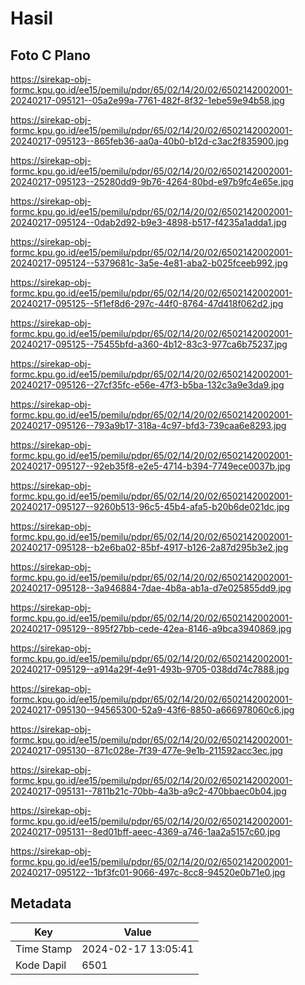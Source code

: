 # Hasil

## Foto C Plano

https://sirekap-obj-formc.kpu.go.id/ee15/pemilu/pdpr/65/02/14/20/02/6502142002001-20240217-095121--05a2e99a-7761-482f-8f32-1ebe59e94b58.jpg

https://sirekap-obj-formc.kpu.go.id/ee15/pemilu/pdpr/65/02/14/20/02/6502142002001-20240217-095123--865feb36-aa0a-40b0-b12d-c3ac2f835900.jpg

https://sirekap-obj-formc.kpu.go.id/ee15/pemilu/pdpr/65/02/14/20/02/6502142002001-20240217-095123--25280dd9-9b76-4264-80bd-e97b9fc4e65e.jpg

https://sirekap-obj-formc.kpu.go.id/ee15/pemilu/pdpr/65/02/14/20/02/6502142002001-20240217-095124--0dab2d92-b9e3-4898-b517-f4235a1adda1.jpg

https://sirekap-obj-formc.kpu.go.id/ee15/pemilu/pdpr/65/02/14/20/02/6502142002001-20240217-095124--5379681c-3a5e-4e81-aba2-b025fceeb992.jpg

https://sirekap-obj-formc.kpu.go.id/ee15/pemilu/pdpr/65/02/14/20/02/6502142002001-20240217-095125--5f1ef8d6-297c-44f0-8764-47d418f062d2.jpg

https://sirekap-obj-formc.kpu.go.id/ee15/pemilu/pdpr/65/02/14/20/02/6502142002001-20240217-095125--75455bfd-a360-4b12-83c3-977ca6b75237.jpg

https://sirekap-obj-formc.kpu.go.id/ee15/pemilu/pdpr/65/02/14/20/02/6502142002001-20240217-095126--27cf35fc-e56e-47f3-b5ba-132c3a9e3da9.jpg

https://sirekap-obj-formc.kpu.go.id/ee15/pemilu/pdpr/65/02/14/20/02/6502142002001-20240217-095126--793a9b17-318a-4c97-bfd3-739caa6e8293.jpg

https://sirekap-obj-formc.kpu.go.id/ee15/pemilu/pdpr/65/02/14/20/02/6502142002001-20240217-095127--92eb35f8-e2e5-4714-b394-7749ece0037b.jpg

https://sirekap-obj-formc.kpu.go.id/ee15/pemilu/pdpr/65/02/14/20/02/6502142002001-20240217-095127--9260b513-96c5-45b4-afa5-b20b6de021dc.jpg

https://sirekap-obj-formc.kpu.go.id/ee15/pemilu/pdpr/65/02/14/20/02/6502142002001-20240217-095128--b2e6ba02-85bf-4917-b126-2a87d295b3e2.jpg

https://sirekap-obj-formc.kpu.go.id/ee15/pemilu/pdpr/65/02/14/20/02/6502142002001-20240217-095128--3a946884-7dae-4b8a-ab1a-d7e025855dd9.jpg

https://sirekap-obj-formc.kpu.go.id/ee15/pemilu/pdpr/65/02/14/20/02/6502142002001-20240217-095129--895f27bb-cede-42ea-8146-a9bca3940869.jpg

https://sirekap-obj-formc.kpu.go.id/ee15/pemilu/pdpr/65/02/14/20/02/6502142002001-20240217-095129--a914a29f-4e91-493b-9705-038dd74c7888.jpg

https://sirekap-obj-formc.kpu.go.id/ee15/pemilu/pdpr/65/02/14/20/02/6502142002001-20240217-095130--94565300-52a9-43f6-8850-a666978060c6.jpg

https://sirekap-obj-formc.kpu.go.id/ee15/pemilu/pdpr/65/02/14/20/02/6502142002001-20240217-095130--871c028e-7f39-477e-9e1b-211592acc3ec.jpg

https://sirekap-obj-formc.kpu.go.id/ee15/pemilu/pdpr/65/02/14/20/02/6502142002001-20240217-095131--7811b21c-70bb-4a3b-a9c2-470bbaec0b04.jpg

https://sirekap-obj-formc.kpu.go.id/ee15/pemilu/pdpr/65/02/14/20/02/6502142002001-20240217-095131--8ed01bff-aeec-4369-a746-1aa2a5157c60.jpg

https://sirekap-obj-formc.kpu.go.id/ee15/pemilu/pdpr/65/02/14/20/02/6502142002001-20240217-095122--1bf3fc01-9066-497c-8cc8-94520e0b71e0.jpg


## Metadata

| Key        | Value               |
| ---------- | ------------------- |
| Time Stamp | 2024-02-17 13:05:41 |
| Kode Dapil | 6501                |



